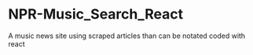 # NPR-Music_Search_React

A music news site using scraped articles than can be notated coded with react
